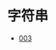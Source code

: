 # 字符串

- [003](https://leetcode.cn/problems/longest-substring-without-repeating-characters/description/)
